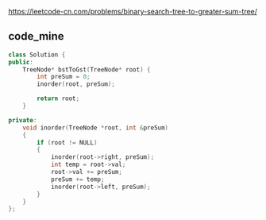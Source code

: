 
https://leetcode-cn.com/problems/binary-search-tree-to-greater-sum-tree/

## code_mine

```cpp
class Solution {
public:
    TreeNode* bstToGst(TreeNode* root) {
        int preSum = 0;
        inorder(root, preSum);

        return root;
    }

private:
    void inorder(TreeNode *root, int &preSum)
    {
        if (root != NULL)
        {
            inorder(root->right, preSum);
            int temp = root->val;
            root->val += preSum;
            preSum += temp;
            inorder(root->left, preSum);
        }
    }
};
```
